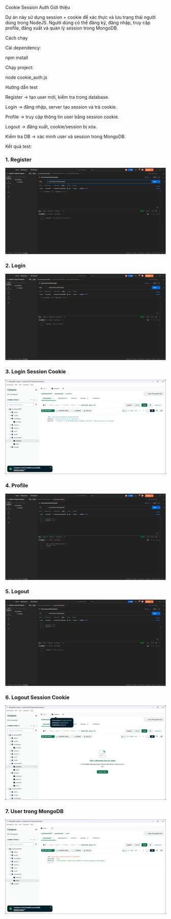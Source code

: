 Cookie Session Auth
Giới thiệu

Dự án này sử dụng session + cookie để xác thực và lưu trạng thái người dùng trong NodeJS. Người dùng có thể đăng ký, đăng nhập, truy cập profile, đăng xuất và quản lý session trong MongoDB.

Cách chạy

Cài dependency:

npm install


Chạy project:

node cookie_auth.js

Hướng dẫn test

Register → tạo user mới, kiểm tra trong database.

Login → đăng nhập, server tạo session và trả cookie.

Profile → truy cập thông tin user bằng session cookie.

Logout → đăng xuất, cookie/session bị xóa.

Kiểm tra DB → xác minh user và session trong MongoDB.

Kết quả test:
### 1. Register
![Register](img/register.png)

### 2. Login
![Login](img/login.png)

### 3. Login Session Cookie
![Login Session Cookie](img/loginsessioncookie.png)

### 4. Profile
![Profile](img/profile.png)

### 5. Logout
![Logout](img/logout.png)

### 6. Logout Session Cookie
![Logout Session Cookie](img/logoutsessioncookie.png)

### 7. User trong MongoDB
![User MongoDB](img/usermongodb.png)